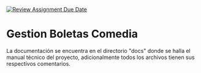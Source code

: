 [![Review Assignment Due Date](https://classroom.github.com/assets/deadline-readme-button-24ddc0f5d75046c5622901739e7c5dd533143b0c8e959d652212380cedb1ea36.svg)](https://classroom.github.com/a/6rk6xNey)
# Gestion Boletas Comedia

La documentación se encuentra en el directorio "docs" donde se halla el manual técnico del proyecto, adicionalmente 
todos los archivos tienen sus respectivos comentarios.